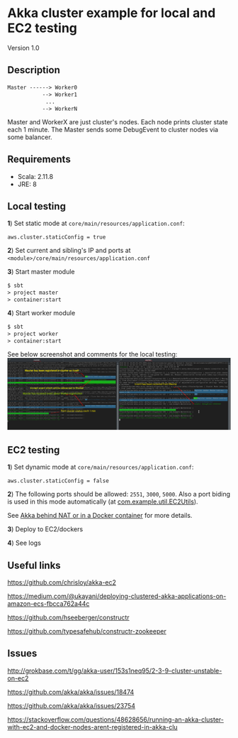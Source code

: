 Akka cluster example for local and EC2 testing
==============================================================
Version 1.0

Description
-----------------------------
```
Master ------> Worker0
           --> Worker1
            ...
           --> WorkerN

```

Master and WorkerX are just cluster's nodes. Each node prints cluster state each 1 minute.
The Master sends some DebugEvent to cluster nodes via some balancer.

Requirements
-----------------------------
- Scala: 2.11.8
- JRE:   8

Local testing
-----------------------------

**1**) Set static mode at `core/main/resources/application.conf`:

```
aws.cluster.staticConfig = true
```

**2**) Set current and sibling's IP and ports at `<module>/core/main/resources/application.conf`

**3**) Start master module

```
$ sbt
> project master
> container:start
```

**4**) Start worker module

```
$ sbt
> project worker
> container:start
```

See below screenshot and comments for the local testing:
![Snapshot](https://raw.githubusercontent.com/zx80live/akka-cluster-template/master/master_worker_example.png)


EC2 testing
-----------------------------
**1**) Set dynamic mode at `core/main/resources/application.conf`:
```
aws.cluster.staticConfig = false
```

**2**) The following ports should be allowed: `2551`, `3000`, `5000`. Also a port biding is used in this mode automatically (at [com.example.util.EC2Utils](https://github.com/zx80live/akka-cluster-template/blob/master/core/src/main/scala/com/example/util/EC2Utils.scala#L67)). 

See [Akka behind NAT or in a Docker container](https://doc.akka.io/docs/akka/snapshot/remoting.html?language=scala#akka-behind-nat-or-in-a-docker-container) for more details.

**3**) Deploy to EC2/dockers

**4**) See logs


Useful links
-----------------------------
https://github.com/chrisloy/akka-ec2

https://medium.com/@ukayani/deploying-clustered-akka-applications-on-amazon-ecs-fbcca762a44c

https://github.com/hseeberger/constructr
       
https://github.com/typesafehub/constructr-zookeeper

Issues
-----------------------------
http://grokbase.com/t/gg/akka-user/153s1neq95/2-3-9-cluster-unstable-on-ec2

https://github.com/akka/akka/issues/18474

https://github.com/akka/akka/issues/23754

https://stackoverflow.com/questions/48628656/running-an-akka-cluster-with-ec2-and-docker-nodes-arent-registered-in-akka-clu
